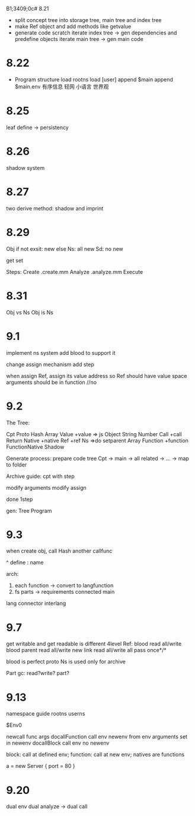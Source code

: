 B1;3409;0c# 8.21 
* split concept tree into storage tree, main tree and index tree
* make Ref object and add methods like getvalue
* generate code scratch
 iterate index tree -> gen dependencies and predefine objects
 iterate main tree -> gen main code

# 8.22
* Program structure
 load rootns
 load [user]
 append $main
 append $main.env
有序信息
轻网
小语言
世界观

# 8.25
leaf define -> persistency

# 8.26
shadow system

# 8.27
two derive method: shadow and imprint

# 8.29
Obj
if not exsit: new
else
 Ns: all new
 Sd: no new


get
set

Steps:
Create .create.mm
Analyze .analyze.mm
Execute

# 8.31
Obj vs Ns
Obj is Ns

# 9.1
implement ns system
add blood to support it

change assign mechanism
add step

when assign Ref, assign its value address
so Ref should have value space
arguments should be in function //no

# 9.2
The Tree:

Cpt
 Proto
 Hash
 Array
 Value +value => js Object
  String
  Number
  Call +call
  Return
 Native +native
 Ref +ref
 Ns =>do setparent
  Array
  Function +function
   FunctionNative
 Shadow

Generate process:
 prepare code tree Cpt -> main -> all related -> ... -> map to folder

Archive guide:
 cpt with step


modify arguments
modify assign

done 1step

gen:
Tree
Program 

# 9.3
when create obj, call
Hash
another callfunc

^ define
: name


arch: 
1. each function -> convert to langfunction
2. fs parts 
-> 
requirements
connected
main

lang
connector
interlang

# 9.7
get writable and get readable is different
4level
Ref:
blood read all/write blood
parent read all/write new
link read all/write all pass once*/*

blood is perfect proto
Ns is used only for archive

Part
gc: read?write? part?

# 9.13
namespace guide
rootns
 userns

 $Env0 

newcall func args
docallFunction call env
 newenv from env
 arguments set in newenv
docallBlock call env 
 no newenv

block: call at defined env;
function: call at new env;
natives are functions

a = new Server {
 port = 80
}


# 9.20
dual env
dual analyze
-> dual call
